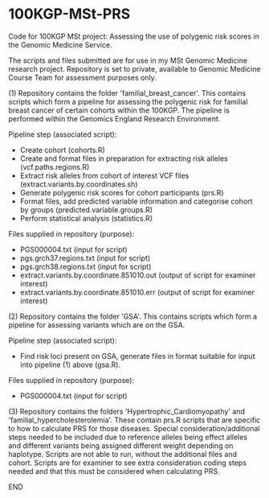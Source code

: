 # 100KGP-MSt-PRS
Code for 100KGP MSt project: Assessing the use of polygenic risk scores in the Genomic Medicine Service.

The scripts and files submitted are for use in my MSt Genomic Medicine research project.
Repository is set to private, available to Genomic Medicine Course Team for assessment purposes only. 

(1) Repository contains the folder 'familial_breast_cancer'. This contains scripts which form a pipeline for assessing the polygenic risk for familial breast cancer of certain cohorts within the 100KGP. The pipeline is performed within the Genomics England Research Environment. 

Pipeline step (associated script):
- Create cohort (cohorts.R)
- Create and format files in preparation for extracting risk alleles (vcf.paths.regions.R)
- Extract risk alleles from cohort of interest VCF files (extract.variants.by.coordinates.sh)
- Generate polygenic risk scores for cohort participants (prs.R)
- Format files, add predicted variable information and categorise cohort by groups (predicted.variable.groups.R)
- Perform statistical analysis (statistics.R)

Files supplied in repository (purpose):
- PGS000004.txt (input for script)
- pgs.grch37.regions.txt (input for script)
- pgs.grch38.regions.txt (input for script)
- extract.variants.by.coordinate.851010.out (output of script for examiner interest)
- extract.variants.by.coordinate.851010.err (output of script for examiner interest)


(2) Repository contains the folder 'GSA'. This contains scripts which form a pipeline for assessing variants which are on the GSA. 

Pipeline step (associated script):
- Find risk loci present on GSA, generate files in format suitable for input into pipeline (1) above (gsa.R).

Files supplied in repository (purpose):
- PGS000004.txt (input for script)


(3) Repository contains the folders 'Hypertrophic_Cardiomyopathy' and 'familial_hypercholesterolemia'. 
These contain prs.R scripts that are specific to how to calculate PRS for those diseases.
Special consideration/additional steps needed to be included due to reference alleles being effect alleles and different variants being assigned different weight depending on haplotype. Scripts are not able to run, without the additional files and cohort. Scripts are for examiner to see extra consideration coding steps needed and that this must be considered when calculating PRS.


END
